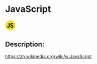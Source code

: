 # JavaScript

![JavaScript](images/JavaScript.png)

## Description:
https://zh.wikipedia.org/wiki/w:JavaScript

